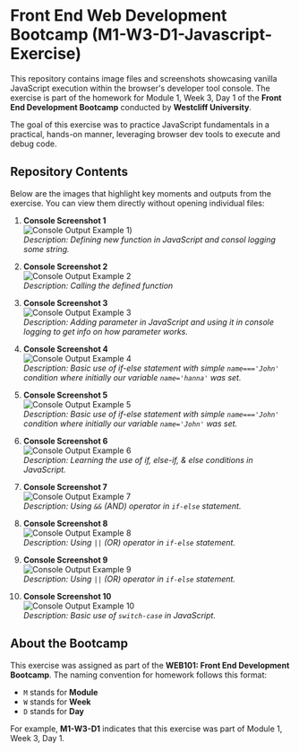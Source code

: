 # Front End Web Development Bootcamp (M1-W3-D1-Javascript-Exercise)

This repository contains image files and screenshots showcasing vanilla JavaScript execution within the browser's developer tool console. The exercise is part of the homework for Module 1, Week 3, Day 1 of the **Front End Development Bootcamp** conducted by **Westcliff University**. 

The goal of this exercise was to practice JavaScript fundamentals in a practical, hands-on manner, leveraging browser dev tools to execute and debug code.

## Repository Contents
Below are the images that highlight key moments and outputs from the exercise. You can view them directly without opening individual files:

1. **Console Screenshot 1**  
   ![Console Output Example 1](https://github.com/Ningsang-Jabegu/M1-W3-D1-Javascript-Exercise/blob/main/M1-W3-D1%20Javascript%20Exercise/demo1w1.JPG))  
   _Description: Defining new function in JavaScript and consol logging some string._

2. **Console Screenshot 2**  
   ![Console Output Example 2](https://github.com/Ningsang-Jabegu/M1-W3-D1-Javascript-Exercise/blob/main/M1-W3-D1%20Javascript%20Exercise/demo1w2.JPG)  
   _Description: Calling the defined function_

3. **Console Screenshot 3**  
   ![Console Output Example 3](https://github.com/Ningsang-Jabegu/M1-W3-D1-Javascript-Exercise/blob/main/M1-W3-D1%20Javascript%20Exercise/demo1w3.JPG)  
   _Description: Adding parameter in JavaScript and using it in console logging to get info on how parameter works._

4. **Console Screenshot 4**  
   ![Console Output Example 4](https://github.com/Ningsang-Jabegu/M1-W3-D1-Javascript-Exercise/blob/main/M1-W3-D1%20Javascript%20Exercise/demo1w4.JPG)  
   _Description: Basic use of if-else statement with simple `name==='John'` condition where initially our variable `name='hanna'` was set._

5. **Console Screenshot 5**  
   ![Console Output Example 5](https://github.com/Ningsang-Jabegu/M1-W3-D1-Javascript-Exercise/blob/main/M1-W3-D1%20Javascript%20Exercise/demo1w5.JPG)  
   _Description: Basic use of if-else statement with simple `name==='John'` condition where initially our variable `name='John'` was set._

6. **Console Screenshot 6**  
   ![Console Output Example 6](https://github.com/Ningsang-Jabegu/M1-W3-D1-Javascript-Exercise/blob/main/M1-W3-D1%20Javascript%20Exercise/demo1w6.JPG)  
   _Description: Learning the use of if, else-if, & else conditions in JavaScript._

7. **Console Screenshot 7**  
   ![Console Output Example 7](https://github.com/Ningsang-Jabegu/M1-W3-D1-Javascript-Exercise/blob/main/M1-W3-D1%20Javascript%20Exercise/demo1w7.JPG)  
   _Description: Using `&&` (AND) operator in `if-else` statement._

8. **Console Screenshot 8**  
   ![Console Output Example 8](https://github.com/Ningsang-Jabegu/M1-W3-D1-Javascript-Exercise/blob/main/M1-W3-D1%20Javascript%20Exercise/demo1w8.JPG)  
   _Description: Using `||` (OR) operator in `if-else` statement._

9. **Console Screenshot 9**  
   ![Console Output Example 9](https://github.com/Ningsang-Jabegu/M1-W3-D1-Javascript-Exercise/blob/main/M1-W3-D1%20Javascript%20Exercise/demo1w9.JPG)  
   _Description: Using `||` (OR) operator in `if-else` statement._

10. **Console Screenshot 10**  
   ![Console Output Example 10](https://github.com/Ningsang-Jabegu/M1-W3-D1-Javascript-Exercise/blob/main/M1-W3-D1%20Javascript%20Exercise/demo1w10.JPG)  
   _Description: Basic use of `switch-case` in JavaScript._

## About the Bootcamp
This exercise was assigned as part of the **WEB101: Front End Development Bootcamp**. The naming convention for homework follows this format:
- `M` stands for **Module**
- `W` stands for **Week**
- `D` stands for **Day**

For example, **M1-W3-D1** indicates that this exercise was part of Module 1, Week 3, Day 1.
